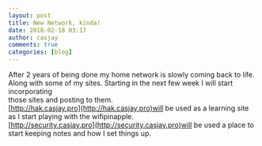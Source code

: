 ```yaml
---
layout: post
title: New Network, kinda!
date: 2018-02-18 03:17
author: casjay
comments: true
categories: [blog]
---
```


After 2 years of being done my home network is slowly coming back to life.  
Along with some of my sites. Starting in the next few week I will start incorporating  
those sites and posting to them.  
[http://hak.casjay.pro](http://hak.casjay.pro)will be  used as a learning site as I start playing with the wifipinapple.  
[http://security.casjay.pro](http://security.casjay.pro)will be used a place to start keeping notes and how I set things up.  
